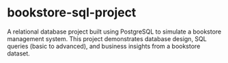 # bookstore-sql-project
A relational database project built using PostgreSQL to simulate a bookstore management system. This project demonstrates database design, SQL queries (basic to advanced), and business insights from a bookstore dataset.
